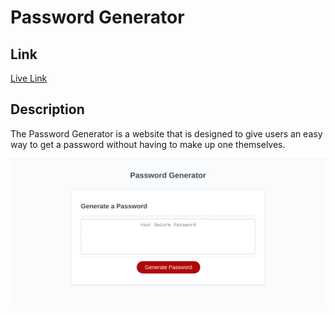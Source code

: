 # Password Generator

## Link
[Live Link](https://borielvi.github.io/password101/)

## Description
The Password Generator is a website that is designed to give users an easy way to get a password without having to make up one themselves. 

![website image](./Develop/assets/images/generatePass.png)
